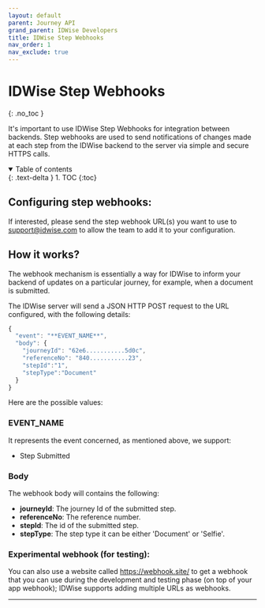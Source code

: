 ```yaml
---
layout: default
parent: Journey API
grand_parent: IDWise Developers
title: IDWise Step Webhooks
nav_order: 1
nav_exclude: true
---
```


IDWise Step Webhooks
===============
{: .no_toc }

It's important to use IDWise Step Webhooks for integration between backends. Step webhooks are used to send notifications of changes made at each step from the IDWise backend to the server via simple and secure HTTPS calls.

<details open markdown="block">
  <summary>
    Table of contents
  </summary>
  {: .text-delta }
1. TOC
{:toc}
</details>



Configuring step webhooks:
---------------------

If interested, please send the step webhook URL(s) you want to use to <support@idwise.com> to allow the team to add it to your configuration.


How it works?
-----------------

The webhook mechanism is essentially a way for IDWise to inform your backend of updates on a particular journey, for example, when a document is submitted.

The IDWise server will send a JSON HTTP POST request to the URL configured, with the following details:

```javascript
{
  "event": "**EVENT_NAME**",
  "body": {
    "journeyId": "62e6...........5d0c",
    "referenceNo": "840...........23",
    "stepId":"1",
    "stepType":"Document"
  }
}
```

Here are the possible values:

### EVENT_NAME
It represents the event concerned, as mentioned above, we support:

-   Step Submitted

### Body

The webhook body will contains the following:

-   **journeyId**: The journey Id of the submitted step.
-   **referenceNo**: The reference number.
-   **stepId**: The id of the submitted step.
-   **stepType**: The step type it can be either 'Document' or 'Selfie'.


### Experimental webhook (for testing):

You can also use a website called <https://webhook.site/> to get a webhook that you can use during the development and testing phase (on top of your app webhook); IDWise supports adding multiple URLs as webhooks.

* * * * *
